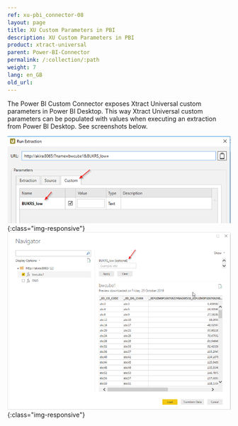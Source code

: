 ```yaml
---
ref: xu-pbi_connector-08
layout: page
title: XU Custom Parameters in PBI
description: XU Custom Parameters in PBI
product: xtract-universal
parent: Power-BI-Connector
permalink: /:collection/:path
weight: 7
lang: en_GB
old_url:
---
```



The Power BI Custom Connector exposes Xtract Universal custom parameters in Power BI Desktop. This way Xtract Universal custom parameters can be populated with values when executing an extraction from Power BI Desktop. See screenshots below.

![XU-Custom-Parameter-exposed](/img/content/XU_PBI_XU_Parameters_1.png){:class="img-responsive"}
![XU-Custom-Parameter-exposed](/img/content/XU_PBI_XU_Parameters_2.png){:class="img-responsive"}